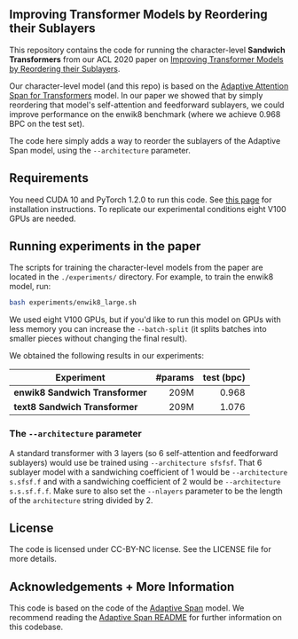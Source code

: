 
## Improving Transformer Models by Reordering their Sublayers

This repository contains the code for running the character-level **Sandwich Transformers** from our ACL 2020 paper on [Improving Transformer Models by Reordering their Sublayers](https://ofir.io/sandwich_transformer.pdf). 

Our character-level model (and this repo) is based on the  [Adaptive Attention Span for Transformers](https://arxiv.org/abs/1905.07799) model. In our paper we showed that by simply reordering that model's self-attention and feedforward sublayers, we could improve performance on the enwik8 benchmark (where we achieve 0.968 BPC on the test set). 

The code here simply adds a way to reorder the sublayers of the Adaptive Span model, using the `--architecture` parameter. 



## Requirements
You need CUDA 10 and PyTorch 1.2.0 to run this code. See [this page](https://pytorch.org/get-started/previous-versions/https://pytorch.org/get-started/previous-versions/) for installation instructions. To replicate our experimental conditions eight V100 GPUs are needed. 

## Running experiments in the paper
The scripts for training the character-level models from the paper are located in the `./experiments/` directory. For example, to train the enwik8 model, run:
```bash
bash experiments/enwik8_large.sh
```

We used eight V100 GPUs, but if you'd like to run this model on GPUs with less memory you can increase the `--batch-split`  (it splits batches into smaller pieces without changing the final result).

We  obtained the following results in our experiments:

| Experiment | #params |  test (bpc) |
| ---------- | ---:| ----:|
| **enwik8 Sandwich Transformer**| 209M |  0.968 |
| **text8 Sandwich Transformer** | 209M | 1.076 |


### The `--architecture` parameter
A standard transformer with 3 layers (so 6 self-attention and feedforward sublayers) would use be trained using  `--architecture sfsfsf`. That 6 sublayer model with a sandwiching coefficient of 1 would be  `--architecture s.sfsf.f` and with a sandwiching coefficient of 2 would be  `--architecture s.s.sf.f.f`. Make sure to also set the `--nlayers` parameter to be the length of the `architecture` string divided by 2. 


## License
The code is licensed under CC-BY-NC license. See the LICENSE file for more details.

## Acknowledgements + More Information
This code is based on the code of the [Adaptive Span]([https://github.com/facebookresearch/adaptive-span](https://github.com/facebookresearch/adaptive-span)) model. We recommend reading the [Adaptive Span README](https://github.com/facebookresearch/adaptive-span/blob/master/README.md) for further information on this codebase. 
